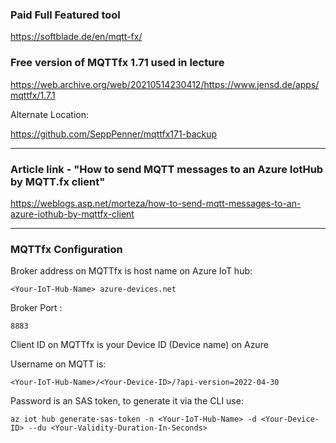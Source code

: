 ### Paid Full Featured tool

https://softblade.de/en/mqtt-fx/

### Free version of MQTTfx 1.71 used in lecture 

https://web.archive.org/web/20210514230412/https://www.jensd.de/apps/mqttfx/1.7.1

Alternate Location:

https://github.com/SeppPenner/mqttfx171-backup

---

### Article link -  "How to send MQTT messages to an Azure IotHub by MQTT.fx client"

https://weblogs.asp.net/morteza/how-to-send-mqtt-messages-to-an-azure-iothub-by-mqttfx-client

---

### MQTTfx Configuration

Broker address on MQTTfx is host name on Azure IoT hub:
```
<Your-IoT-Hub-Name> azure-devices.net
```

Broker Port :
```
8883
```

Client ID on MQTTfx is your Device ID (Device name) on Azure

Username on MQTT is:
```
<Your-IoT-Hub-Name>/<Your-Device-ID>/?api-version=2022-04-30
```

Password is an SAS token, to generate it via the CLI use:
```
az iot hub generate-sas-token -n <Your-IoT-Hub-Name> -d <Your-Device-ID> --du <Your-Validity-Duration-In-Seconds>
```




